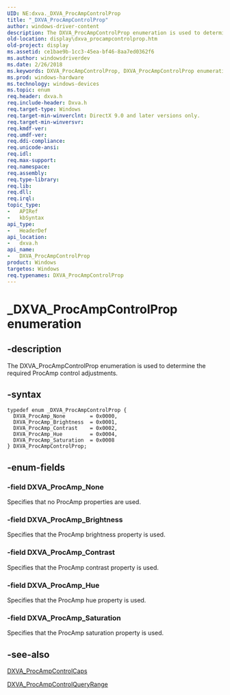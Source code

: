 ```yaml
---
UID: NE:dxva._DXVA_ProcAmpControlProp
title: "_DXVA_ProcAmpControlProp"
author: windows-driver-content
description: The DXVA_ProcAmpControlProp enumeration is used to determine the required ProcAmp control adjustments.
old-location: display\dxva_procampcontrolprop.htm
old-project: display
ms.assetid: ce1bae9b-1cc3-45ea-bf46-8aa7ed0362f6
ms.author: windowsdriverdev
ms.date: 2/26/2018
ms.keywords: DXVA_ProcAmpControlProp, DXVA_ProcAmpControlProp enumeration [Display Devices], DXVA_ProcAmp_Brightness, DXVA_ProcAmp_Contrast, DXVA_ProcAmp_Hue, DXVA_ProcAmp_None, DXVA_ProcAmp_Saturation, _DXVA_ProcAmpControlProp, display.dxva_procampcontrolprop, dxva/DXVA_ProcAmpControlProp, dxva/DXVA_ProcAmp_Brightness, dxva/DXVA_ProcAmp_Contrast, dxva/DXVA_ProcAmp_Hue, dxva/DXVA_ProcAmp_None, dxva/DXVA_ProcAmp_Saturation, dxvaref_0bce43bc-3bb3-4c7a-8d83-16db2a513905.xml
ms.prod: windows-hardware
ms.technology: windows-devices
ms.topic: enum
req.header: dxva.h
req.include-header: Dxva.h
req.target-type: Windows
req.target-min-winverclnt: DirectX 9.0 and later versions only.
req.target-min-winversvr: 
req.kmdf-ver: 
req.umdf-ver: 
req.ddi-compliance: 
req.unicode-ansi: 
req.idl: 
req.max-support: 
req.namespace: 
req.assembly: 
req.type-library: 
req.lib: 
req.dll: 
req.irql: 
topic_type:
-	APIRef
-	kbSyntax
api_type:
-	HeaderDef
api_location:
-	dxva.h
api_name:
-	DXVA_ProcAmpControlProp
product: Windows
targetos: Windows
req.typenames: DXVA_ProcAmpControlProp
---
```


# _DXVA_ProcAmpControlProp enumeration


## -description


The DXVA_ProcAmpControlProp enumeration is used to determine the required ProcAmp control adjustments.


## -syntax


````
typedef enum _DXVA_ProcAmpControlProp { 
  DXVA_ProcAmp_None        = 0x0000,
  DXVA_ProcAmp_Brightness  = 0x0001,
  DXVA_ProcAmp_Contrast    = 0x0002,
  DXVA_ProcAmp_Hue         = 0x0004,
  DXVA_ProcAmp_Saturation  = 0x0008
} DXVA_ProcAmpControlProp;
````


## -enum-fields




### -field DXVA_ProcAmp_None

Specifies that no ProcAmp properties are used. 


### -field DXVA_ProcAmp_Brightness

Specifies that the ProcAmp brightness property is used. 


### -field DXVA_ProcAmp_Contrast

Specifies that the ProcAmp contrast property is used. 


### -field DXVA_ProcAmp_Hue

Specifies that the ProcAmp hue property is used. 


### -field DXVA_ProcAmp_Saturation

Specifies that the ProcAmp saturation property is used.


## -see-also

<a href="..\dxva\ns-dxva-_dxva_procampcontrolcaps.md">DXVA_ProcAmpControlCaps</a>



<a href="..\dxva\ns-dxva-_dxva_procampcontrolqueryrange.md">DXVA_ProcAmpControlQueryRange</a>



 

 


